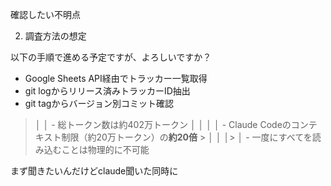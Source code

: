 
  確認したい不明点

  2. 調査方法の想定

  以下の手順で進める予定ですが、よろしいですか？

  - Google Sheets API経由でトラッカー一覧取得
  - git logからリリース済みトラッカーID抽出
  - git tagからバージョン別コミット確認



>│ │ - 総トークン数は約402万トークン                                                                                                                                                                                               │ │
>│ │ - Claude Codeのコンテキスト制限（約20万トークン）の**約20倍**                                       >                                                                                                                          │ │
│> │ - 一度にすべてを読み込むことは物理的に不可能                                                                    

まず聞きたいんだけどclaude聞いた同時に